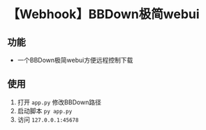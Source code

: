 # 【Webhook】BBDown极简webui

## 功能
* 一个BBDown极简webui方便远程控制下载

## 使用
1. 打开 `app.py` 修改BBDown路径
2. 启动脚本 `py app.py`
3. 访问 `127.0.0.1:45678`